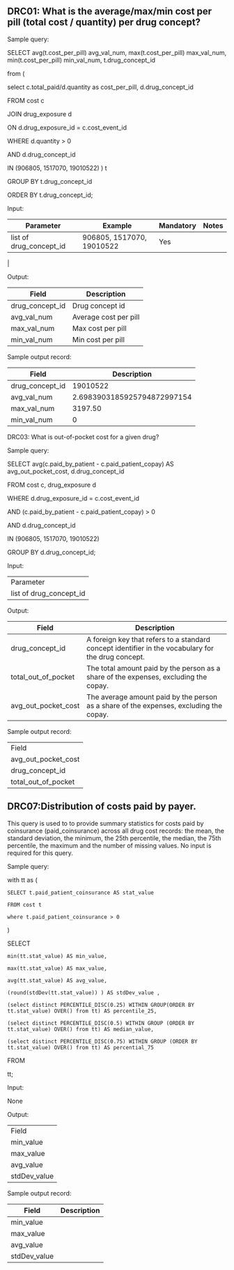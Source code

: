 DRC01: What is the average/max/min cost per pill (total cost / quantity) per drug concept?
---

Sample query:

  SELECT avg(t.cost_per_pill) avg_val_num, max(t.cost_per_pill) max_val_num, min(t.cost_per_pill) min_val_num, t.drug_concept_id

  from (

  select c.total_paid/d.quantity as cost_per_pill, d.drug_concept_id

  FROM cost c

  JOIN drug_exposure d

  ON d.drug_exposure_id = c.cost_event_id

  WHERE d.quantity > 0

  AND d.drug_concept_id

  IN (906805, 1517070, 19010522) ) t

  GROUP BY t.drug_concept_id

  ORDER BY t.drug_concept_id;

Input:

|  Parameter |  Example |  Mandatory |  Notes |
| --- | --- | --- | --- |
| list of drug_concept_id | 906805, 1517070, 19010522 | Yes |
 |

Output:

|  Field |  Description |
| --- | --- |
| drug_concept_id | Drug concept id |
| avg_val_num | Average cost per pill |
| max_val_num | Max cost per pill |
| min_val_num | Min cost per pill |



Sample output record:

|  Field |  Description |
| --- | --- |
| drug_concept_id | 19010522 |
| avg_val_num | 2.6983903185925794872997154 |
| max_val_num | 3197.50 |
| min_val_num | 0 |



DRC03: What is out-of-pocket cost for a given drug?

Sample query:

  SELECT avg(c.paid_by_patient - c.paid_patient_copay) AS avg_out_pocket_cost, d.drug_concept_id

  FROM cost c, drug_exposure d

  WHERE d.drug_exposure_id = c.cost_event_id

  AND (c.paid_by_patient - c.paid_patient_copay) > 0

  AND d.drug_concept_id

  IN (906805, 1517070, 19010522)

  GROUP BY d.drug_concept_id;

Input:

|   |
| --- |
|  Parameter |  Example |  Mandatory |  Notes |
| list of drug_concept_id | 906805, 1517070, 19010522 | Yes |   |

Output:

|  Field |  Description |
| --- | --- |
| drug_concept_id | A foreign key that refers to a standard concept identifier in the vocabulary for the drug concept. |
| total_out_of_pocket | The total amount paid by the person as a share of the expenses, excluding the copay. |
| avg_out_pocket_cost | The average amount paid by the person as a share of the expenses, excluding the copay. |

Sample output record:

|   |
| --- |
| Field |  Description |
| avg_out_pocket_cost |   |
| drug_concept_id |   |
| total_out_of_pocket |   |



 DRC07:Distribution of costs paid by payer.
 ---

This query is used to to provide summary statistics for costs paid by coinsurance (paid_coinsurance) across all drug cost records: the mean, the standard deviation, the minimum, the 25th percentile, the median, the 75th percentile, the maximum and the number of missing values. No input is required for this query.

Sample query:

  with tt as (

    SELECT t.paid_patient_coinsurance AS stat_value

    FROM cost t

    where t.paid_patient_coinsurance > 0

  )

  SELECT

    min(tt.stat_value) AS min_value,

    max(tt.stat_value) AS max_value,

    avg(tt.stat_value) AS avg_value,

    (round(stdDev(tt.stat_value)) ) AS stdDev_value ,

    (select distinct PERCENTILE_DISC(0.25) WITHIN GROUP(ORDER BY tt.stat_value) OVER() from tt) AS percentile_25,

    (select distinct PERCENTILE_DISC(0.5) WITHIN GROUP (ORDER BY tt.stat_value) OVER() from tt) AS median_value,

    (select distinct PERCENTILE_DISC(0.75) WITHIN GROUP (ORDER BY tt.stat_value) OVER() from tt) AS percential_75

  FROM

   tt;

Input:

None

Output:

|   |
| --- |
|  Field |  Description |
| min_value | The portion of the drug expenses due to the cost charged by the manufacturer for the drug, typically a percentage of the Average Wholesale Price. |
| max_value |   |
| avg_value |   |
| stdDev_value |   |

Sample output record:

|  Field |  Description |
| --- | --- |
| min_value |   |
| max_value |   |
| avg_value |   |
| stdDev_value |   |



